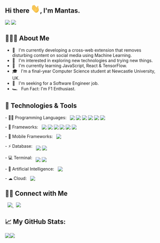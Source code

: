 ## Hi there <img src="https://raw.githubusercontent.com/mantas2000/mantas2000/master/wave.gif" width="30px">, I'm Mantas.
<p>
  <img src="https://komarev.com/ghpvc/?username=mantas2000&style=for-the-badge" height="24" />
  <img src="https://img.shields.io/github/followers/mantas2000?style=for-the-badge&label=Followers&logo=Github" height="24" /> 
</p>

## 👨🏻‍💻 About Me

- 🔭 &nbsp; I'm currently developing a cross-web extension that removes disturbing content on social media using Machine Learning.
- 👀 &nbsp; I'm interested in exploring new technologies and trying new things.
- 🌱 &nbsp; I'm currently learning JavaScript, React & TensorFlow.
- 🎓 &nbsp; I'm a final-year Computer Science student at Newcastle University, UK.
- 💼 &nbsp; I'm seeking for a Software Engineer job.
- 🏎️ &nbsp; Fun Fact: I'm F1 Enthusiast.


## 🔧 Technologies & Tools

<p>
  - 👩‍💻 Programming Languages: &nbsp;
  <img src="https://img.shields.io/badge/Python-FFD43B?style=for-the-badge&logo=python&logoColor=blue" height="24" valign="bottom" />
  <img src="https://img.shields.io/badge/Java-ED8B00?style=for-the-badge&logo=java&logoColor=white" height="24" valign="bottom" />
  <img src="https://img.shields.io/badge/C-00599C?style=for-the-badge&logo=c&logoColor=white" height="24" valign="bottom" />
  <img src="https://img.shields.io/badge/C%2B%2B-00599C?style=for-the-badge&logo=c%2B%2B&logoColor=white" height="24" valign="bottom" />
  <img src="https://img.shields.io/badge/C%23-239120?style=for-the-badge&logo=c-sharp&logoColor=white" height="24" valign="bottom" />
  <img src="https://img.shields.io/badge/JavaScript-323330?style=for-the-badge&logo=javascript&logoColor=F7DF1E" height="24" valign="bottom" />
</p>

<p>
  - 🚀 Frameworks: &nbsp;
  <img src="https://img.shields.io/badge/Unity-100000?style=for-the-badge&logo=unity&logoColor=white" height="24" valign="bottom" />
  <img src="https://img.shields.io/badge/React-20232A?style=for-the-badge&logo=react&logoColor=61DAFB" height="24" valign="bottom" />
  <img src="https://img.shields.io/badge/Docker-2CA5E0?style=for-the-badge&logo=docker&logoColor=white" height="24" valign="bottom" />
  <img src="https://img.shields.io/badge/Jupyter-F37626.svg?&style=for-the-badge&logo=Jupyter&logoColor=white" height="24" valign="bottom" />
  <img src="https://img.shields.io/badge/Webpack-8DD6F9?style=for-the-badge&logo=Webpack&logoColor=white" height="24" valign="bottom" />
  <img src="https://img.shields.io/badge/Markdown-000000?style=for-the-badge&logo=markdown&logoColor=white" height="24" valign="bottom" />
</p>

<p>
  - 📱 Mobile Frameworks: &nbsp;
  <img src="https://img.shields.io/badge/Xamarin-3498DB?style=for-the-badge&logo=xamarin&logoColor=white" height="24" valign="bottom" />
</p>

<p>
  - ⚡ Database: &nbsp;
  <img src="https://img.shields.io/badge/MySQL-005C84?style=for-the-badge&logo=mysql&logoColor=white" height="24" valign="bottom" />
  <img src="https://img.shields.io/badge/MongoDB-4EA94B?style=for-the-badge&logo=mongodb&logoColor=white" height="24" valign="bottom" />
</p>

<p>
  - 💻 Terminal: &nbsp;
  <img src="https://img.shields.io/badge/GIT-E44C30?style=for-the-badge&logo=git&logoColor=white" height="24" valign="bottom" />
  <img src="https://img.shields.io/badge/GNU%20Bash-4EAA25?style=for-the-badge&logo=GNU%20Bash&logoColor=white" height="24" valign="bottom" />
</p>

<p>
  - 🤖 Artificial Intelligence: &nbsp;
  <img src="https://img.shields.io/badge/TensorFlow-FF6F00?style=for-the-badge&logo=tensorflow&logoColor=white" height="24" valign="bottom" />
</p>

<p>
  - ☁ Cloud: &nbsp;
  <img src="https://img.shields.io/badge/Amazon_AWS-FF9900?style=for-the-badge&logo=amazonaws&logoColor=white" height="24" valign="bottom" />
</p>

## 🤝🏻 Connect with Me

<p align="left">
  &nbsp; <a href="https://www.linkedin.com/in/mantas-burcikas/" target="_blank" rel="noopener noreferrer">
            <img src="https://img.shields.io/badge/LinkedIn-0077B5?style=for-the-badge&logo=linkedin&logoColor=white" />
         </a>
  &nbsp; <a href="mailto:mantas.burcikas.2000@gmail.com" target="_blank" rel="noopener noreferrer">
            <img src="https://img.shields.io/badge/Gmail-D14836?style=for-the-badge&logo=gmail&logoColor=white" />
         </a>
</p>


## 📈 My GitHub Stats:

<p>
  <div>
    <a href="https://github-readme-stats.vercel.app/api?username=CharalambosIoannou&theme=tokyonight">
      <img  align="left" src="https://github-readme-stats.vercel.app/api?username=mantas2000&count_private=true&show_icons=true&theme=tokyonight" />
    </a>
    <a href="https://github-readme-stats.vercel.app/api/top-langs/?username=CharalambosIoannou&hide=php&theme=tokyonight">
      <img align="left" src="https://github-readme-stats.vercel.app/api/top-langs/?username=mantas2000&hide=php&theme=tokyonight" />
    </a>
  </div>
</p>
